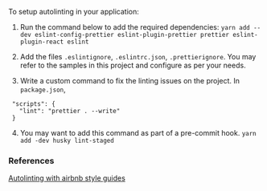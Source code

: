 To setup autolinting in your application:

1. Run the command below to add the required dependencies:
   `yarn add --dev eslint-config-prettier eslint-plugin-prettier prettier eslint-plugin-react eslint`

2. Add the files `.eslintignore`, `.eslintrc.json`, `.prettierignore`.
   You may refer to the samples in this project and configure as per your needs.

3. Write a custom command to fix the linting issues on the project. In `package.json`,

```$xslt
 "scripts": {
   "lint": "prettier . --write"
 }
```

4. You may want to add this command as part of a pre-commit hook.
   `yarn add -dev husky lint-staged`

### References

[Autolinting with airbnb style guides](https://coffeencoding.com/reactjs-auto-lint-format-on-git-commit-with-airbnb-styleguide/)
